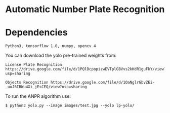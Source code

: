 # Automatic Number Plate Recognition

# Dependencies
	Python3, tensorflow 1.0, numpy, opencv 4

You can download the yolo pre-trained weights from:

	License Plate Recognition https://drive.google.com/file/d/1PQlDcpopizwEVTplGBVvs2kKdR1guFkY/view?usp=sharing

	Objects Recognition https://drive.google.com/file/d/1OaNglrGbvZEi-_uuJ6IRWu4Xi_jEsCEQ/view?usp=sharing


To run the ANPR algorithm use:

	$ python3 yolo.py --image images/test.jpg --yolo lp-yolo/
